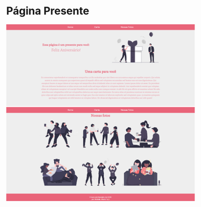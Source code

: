 # Página Presente

![Print da Página Principal](./screenshot.png)
![Print da Página Principal - Segunda Sessão](./screenshot2.png)